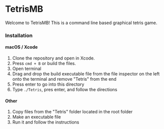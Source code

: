 # TetrisMB

Welcome to TetrisMB! This is a command line based graphical tetris game.

### Installation

#### macOS / Xcode
1. Clone the repository and open in Xcode. 
1. Press `cmd + B` or build the files.
1. Open terminal
1. Drag and drop the build executable file from the file inspector on the left onto the terminal and remove "Tetris" from the end
1. Press enter to go into this directory
1. Type `./Tetris`, pres enter, and follow the directions

#### Other
1. Copy files from the "Tetris" folder located in the root folder
1. Make an executable file
1. Run it and follow the instructions


